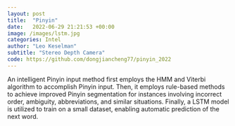 ```yaml
---
layout: post
title:  "Pinyin"
date:   2022-06-29 21:21:53 +00:00
image: /images/lstm.jpg
categories: Intel
author: "Leo Keselman"
subtitle: "Stereo Depth Camera"
code: https://github.com/dongjiancheng77/pinyin_2022
---
```

An intelligent Pinyin input method first employs the HMM and Viterbi algorithm to accomplish Pinyin input. Then, it employs rule-based methods to achieve improved Pinyin segmentation for instances involving incorrect order, ambiguity, abbreviations, and similar situations. Finally, a LSTM model is utilized to train on a small dataset, enabling automatic prediction of the next word.